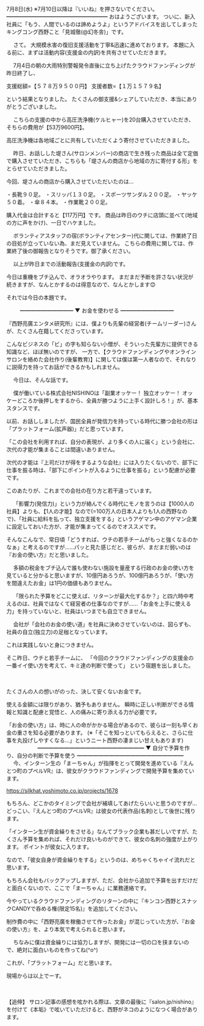 7月8日(水) ※7月10日以降は『いいね』を押さないでください。
━━━━━━━━━━━━━━━━━━━
おはようございます。
ついに、新入社員に「もう、人間でいるのは諦めようよ」というアドバイスを出してしまったキングコング西野こと「見城徹(@幻冬舎)」です。

　
さて。
大規模水害の復旧支援活動を丁寧&迅速に進めております。
本題に入る前に、まずは活動内容(支援金の内訳)を共有させていただきます。

　
7月4日の朝の大雨特別警報発令直後に立ち上げたクラウドファンディングが昨日終了し、

支援総額=【５７８万９５００円】
支援者数=【１万１５７９名】

という結果となりました。
たくさんの御支援&シェアしていただき、本当にありがとうございました。

　
こちらの支援の中から高圧洗浄機(ケルヒャー)を20台購入させていただき、そちらの費用が【53万9600円】。

高圧洗浄機は各地域ごとに共有していただくよう寄付させていただきました。

　
昨日、お話しした堤さん(サロンメンバー)の商店で生き残った商品は全て定価で購入させていただき、こちらも「堤さんの商店から地域の方に寄付する形」をとらせていただきました。

今回、堤さんの商店から購入させていただいたのは…

・長靴９０足。
・スリッパ１３０足。
・スポーツサンダル２００足。
・ヤッケ５０着。
・傘８４本。
・作業靴２００足。

購入代金は合計すると【117万円】です。
商品は昨日のウチに店頭に並べて(地域の方に声をかけ)、一日でハケました。

　
ボランティアスタッフの宿(ボランティアセンター)代に関しては、作業終了日の目処が立っていない為、まだ見えていません。
こちらの費用に関しては、作業終了後の御報告となりそうです。御了承ください。

　
以上が昨日までの活動報告(支援金の内訳)です。

今日は重機をブチ込んで、オラオラやります。
まだまだ予断を許さない状況が続きますが、なんとかするのは得意なので、なんとかします😊

それでは今日の本題です。

　
　
━━━━━━━━━━
▼ お金を使わせる
━━━━━━━━━━

『西野亮廣エンタメ研究所』には、僕よりも先輩の経営者(チームリーダー)さんが、たくさん在籍してくださっています。

こんなビジネスの「ビ」の字も知らない小僧が、そういった先輩方に提供できる知識など、ほぼ無いのですが、
一方で、【クラウドファンディングやオンラインサロンを絡めた会社作り(後輩教育)】に関しては僕は第一人者なので、それなりに説得力を持ってお話ができるかもしれません。

　
今日は、そんな話です。

　
僕が働いている株式会社NISHINOは「副業オッケー！ 独立オッケー！ オッケーどころか後押しをするから、全員が勝つように上手く設計しろ！」が、基本スタンスです。

以前、お話ししましたが、国民全員が発信力を持っている時代に勝つ会社の形は「プラットフォーム(拡声器)」だと思っています。

「この会社を利用すれば、自分の表現が、より多くの人に届く」という会社に、次代の才能が集まることは間違いありません。

次代の才能は『上司だけが得をするような会社』には入りたくないので、部下に仕事を振る時は、「部下にポイントが入るように仕事を振る」という配慮が必要です。

このあたりが、これまでの会社の在り方と若干違っています。

　
「影響力(発信力)」という力が絡んでくる時代にモノを言うのは【1000人の社員】よりも、【1人の才能】なので(=100万人の日本人よりも1人の西野なので)、「社員に給料を払って、独立支援をする」というアゲマン中のアゲマン企業に設定しておいた方が、才能が集まってくるのでオススメです。

そんなこんなで、常日頃「どうすれば、ウチの若手チームがもっと強くなるのかなぁ」と考えるのですが……パッと見た感じだと、彼らが、まだまだ弱いのは『お金の使い方』だと思いました。

　
多額の税金をブチ込んで誰も使わない施設を量産する行政のお金の使い方を見ていると分かると思いますが、10億円あろうが、100億円あろうが、「使い方を間違えたお金」は1円の価値もありません。

　
「限られた予算をどこに使えば、リターンが最大化するか？」と四六時中考えるのは、社員ではなくて経営者の仕事なのですが……「お金を上手に使える力」を持っていないと、社員はいつまでも自立できません。

　
会社が「会社のお金の使い道」を社員に決めさせていないのは、図らずも、社員の自立(独立力)の足枷となっています。

これは実践しないと身につきません。

そこ昨日、ウチと若手チームに、
「今回のクラウドファンディングの支援金の一番イイ使い方を考えて、キミ達の判断で使って」
という宿題を出しました。

　　

たくさんの人の想いがのった、決して安くないお金です。

使える金額には限りがあり、猶予もありません。
瞬時に正しい判断ができる情報と知識と配慮と覚悟と、人の痛みに寄り添える力が必要です。

「お金の使い方」は、時に人の命がかかる場合があるので、彼らは一刻も早くお金の重さを知る必要があります。
(※「そこを知っといてもらえると、さらに仕事を丸投げしやすくなる…」というニート西野の凄まじい甘えもあります)
　　
　
　　
━━━━━━━━━━━━━━━━━━━━
▼ 自分で予算を作り、自分の判断で予算を使う
━━━━━━━━━━━━━━━━━━━━
　
今、インターン生の「まーちゃん」が指揮をとって開発を進めている『えんとつ町のプペルVR』は、彼女がクラウドファンディングで開発予算を集めています。

https://silkhat.yoshimoto.co.jp/projects/1678

もちろん、どこかのタイミングで会社が補填してあげたらいいと思うのですが…どっこい、『えんとつ町のプペルVR』は彼女の代表作品(名刺)として後世に残ります。

「インターン生が資金繰りをさせる」なんてブラック企業も甚だしいですが、たくさん予算を集めれば、それだけ良いものができて、彼女の名刺の強度が上がります。
ポイントが彼女に入ります。

なので、「彼女自身が資金繰りをする」というのは、めちゃくちゃイイ流れだと思います。

もちろん会社もバックアップしますが、ただ、会社から追加で予算を出すだけだと面白くないので、ここで「まーちゃん」に業務連絡です。

今やっているクラウドファンディングのリターンの中に『キンコン西野とスナックCANDYで呑める権(限定15名)』を追加してください。

制作費の中に「西野亮廣を稼働させて作ったお金」が混じっていた方が、『お金の使い方』を、より本気で考えられると思います。

　
ちなみに僕は資金繰りには協力しますが、開発には一切の口を挟まないので、絶対に面白いものを作ってね(^o^)

これが、「プラットフォーム」だと思います。

現場からは以上でーす。

　

【追伸】
サロン記事の感想を呟かれる際は、文章の最後に『salon.jp/nishino』を付けて《本垢》で呟いていただけると、西野がネコのようになつく場合があります。
